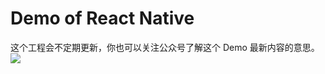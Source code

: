 Demo of React Native
=========
这个工程会不定期更新，你也可以关注公众号了解这个 Demo 最新内容的意思。  
![](http://p.codekk.com/images/weixin-codekk-160.jpg)

